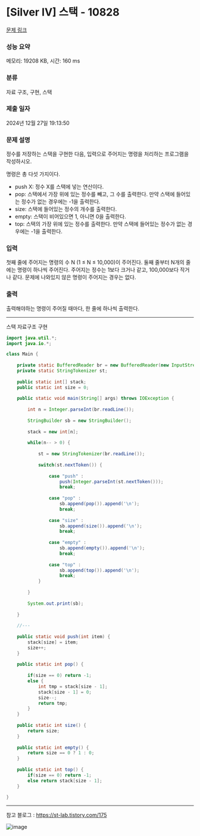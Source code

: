 # [Silver IV] 스택 - 10828 

[문제 링크](https://www.acmicpc.net/problem/10828) 

### 성능 요약

메모리: 19208 KB, 시간: 160 ms

### 분류

자료 구조, 구현, 스택

### 제출 일자

2024년 12월 27일 19:13:50

### 문제 설명

<p>정수를 저장하는 스택을 구현한 다음, 입력으로 주어지는 명령을 처리하는 프로그램을 작성하시오.</p>

<p>명령은 총 다섯 가지이다.</p>

<ul>
	<li>push X: 정수 X를 스택에 넣는 연산이다.</li>
	<li>pop: 스택에서 가장 위에 있는 정수를 빼고, 그 수를 출력한다. 만약 스택에 들어있는 정수가 없는 경우에는 -1을 출력한다.</li>
	<li>size: 스택에 들어있는 정수의 개수를 출력한다.</li>
	<li>empty: 스택이 비어있으면 1, 아니면 0을 출력한다.</li>
	<li>top: 스택의 가장 위에 있는 정수를 출력한다. 만약 스택에 들어있는 정수가 없는 경우에는 -1을 출력한다.</li>
</ul>

### 입력 

 <p>첫째 줄에 주어지는 명령의 수 N (1 ≤ N ≤ 10,000)이 주어진다. 둘째 줄부터 N개의 줄에는 명령이 하나씩 주어진다. 주어지는 정수는 1보다 크거나 같고, 100,000보다 작거나 같다. 문제에 나와있지 않은 명령이 주어지는 경우는 없다.</p>

### 출력 

 <p>출력해야하는 명령이 주어질 때마다, 한 줄에 하나씩 출력한다.</p>

---

스택 자료구조 구현

```java
import java.util.*;
import java.io.*;

class Main {
    
    private static BufferedReader br = new BufferedReader(new InputStreamReader(System.in));
    private static StringTokenizer st;
    
    public static int[] stack;
    public static int size = 0;
    
    public static void main(String[] args) throws IOException {
        
        int n = Integer.parseInt(br.readLine());
        
        StringBuilder sb = new StringBuilder();
        
        stack = new int[n];
        
        while(n-- > 0) {
            
            st = new StringTokenizer(br.readLine());
            
            switch(st.nextToken()) {
                
                case "push" : 
                    push(Integer.parseInt(st.nextToken()));
                    break;
                
                case "pop" :
                    sb.append(pop()).append('\n');
                    break;
                
                case "size" :
                    sb.append(size()).append('\n');
                    break;
                
                case "empty" :
                    sb.append(empty()).append('\n');
                    break;
                    
                case "top" :
                    sb.append(top()).append('\n');
                    break;
            }
            
        }
        
        System.out.print(sb);
        
    }
    
    //---
    
    public static void push(int item) {
        stack[size] = item;
        size++;
    }
    
    public static int pop() {
        
        if(size == 0) return -1;
        else {
            int tmp = stack[size - 1];
            stack[size - 1] = 0;
            size--;
            return tmp;
        }
    }
    
    public static int size() {
        return size;
    }
    
    public static int empty() {
        return size == 0 ? 1 : 0;
    }
    
    public static int top() {
        if(size == 0) return -1;
        else return stack[size - 1];
    }
    
}


```

---

참고 블로그 : https://st-lab.tistory.com/175

![image](https://github.com/user-attachments/assets/4f478c74-dba6-4f72-a617-939a8edd1f16)
